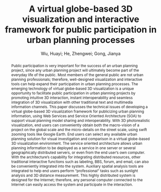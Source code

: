 ---
layout: technique
title: "A virtual globe-based 3D visualization and interactive framework for public participation in urban planning processes"
system_type: "True"
technique: "False"
design_study: "False"
evaluation: "False"
data: "False"
analysis: "False"
generation: "False"
curation_and_transformation: "False"
management: "False"
modeling: "False"
urban_analysis: "True"
visualization: "True"
sunlight_access: "True"
wind_ventilation: "False"
view_impact: "False"
energy: "False"
damage_and_disaster_management: "False"
climate: "False"
sound: "False"
property_cadastre: "False"
others: "False"
lookup: "True"
browse: "True"
locate: "False"
explore: "False"
identify: "False"
compare: "True"
summarize: "True"
distribution: "False"
trends: "False"
outliers: "False"
extremes: "False"
features: "True"
target_discovery: "False"
target_access: "True"
spatial_relation: "True"
buildings: "True"
streets: "False"
nature: "False"
uniform_discretization: "False"
structural_subdivision: "True"
univariate: "True"
multivariate: "False"
volumetric: "False"
temporal: "False"
sensing: "False"
statistical: "False"
simulation_based: "True"
learning_based: "False"
surveyed: "False"
site: "False"
block: "True"
multi_block: "True"
city: "True"
va_wo_model: "False"
post_model: "True"
model_integrated: "False"
assisted_models: "False"
overlay: "True"
embedded: "False"
linked: "False"
temporal_jx: "False"
spatial_jx: "False"
filter: "False"
aggregate: "False"
embed: "True"
glyphs: "False"
bar_charts: "False"
scatterplots: "False"
matrix: "False"
parallel_coordinates: "False"
map_2d: "False"
map_3d: "True"
walking: "False"
steering: "False"
selection_based: "True"
manipulation_based: "True"
distortion: "False"
ghosting: "False"
culling: "False"
birds_view: "False"
multi_view: "False"
assisted_steering: "False"
other: "False"
vr_cave: "False"
ar: "False"
desktop: "True"
mobile: "False"
case_study: "False"
user_study: "False"
statistical_evaluation: "False"
expert_interviews: "False"
key: "DXKPUIPZ"
item_type: "journalArticle"
publication_year: "2010"
author: "Wu, Huayi; He, Zhengwei; Gong, Jianya"
publication_title: "Computers, Environment and Urban Systems"
isbn: "nan"
issn: "01989715"
doi: "10.1016/j.compenvurbsys.2009.12.001"
url_paper: "https://linkinghub.elsevier.com/retrieve/pii/S0198971509000945"
abstract_note: "nan"
date_added: "2023-01-29 23:55:44"
date_modified: "2023-01-29 23:55:44"
access_date: "2023-01-29 23:55:44"
pages: "291-298"
num_pages: "nan"
issue: "4"
volume: "34.0"
number_of_volumes: "nan"
journal_abbreviation: "Computers, Environment and Urban Systems"
short_title: "nan"
series: "nan"
series_number: "nan"
series_text: "nan"
series_title: "nan"
publisher: "nan"
place: "nan"
language: "en"
rights: "nan"
type: "nan"
archive: "nan"
archive_location: "nan"
library_catalog: "DOI.org (Crossref)"
call_number: "nan"
extra: "nan"
notes: "nan"
link_attachments: "nan"
manual_tags: "nan"
automatic_tags: "nan"
editor: "nan"
series_editor: "nan"
translator: "nan"
contributor: "nan"
attorney_agent: "nan"
book_author: "nan"
cast_member: "nan"
commenter: "nan"
composer: "nan"
cosponsor: "nan"
counsel: "nan"
interviewer: "nan"
producer: "nan"
recipient: "nan"
reviewed_author: "nan"
scriptwriter: "nan"
words_by: "nan"
guest: "nan"
number: "nan"
edition: "nan"
running_time: "nan"
scale: "nan"
medium: "nan"
artwork_size: "nan"
filing_date: "nan"
application_number: "nan"
assignee: "nan"
issuing_authority: "nan"
country: "nan"
meeting_name: "nan"
conference_name: "nan"
court: "nan"
references: "nan"
reporter: "nan"
legal_status: "nan"
priority_numbers: "nan"
programming_language: "nan"
version: "nan"
system: "nan"
code: "nan"
code_number: "nan"
section: "nan"
session: "nan"
committee: "nan"
history: "nan"
legislative_body: "nan"
abstract: "Public participation is very important for the success of an urban planning project, since any urban planning project will ultimately become part of the everyday life of the public. Most members of the general public are not urban planning professionals; therefore, well-designed visualization and interactive tools can help expand their participation in urban planning processes. The emerging technology of virtual globe-based 3D visualization is a unique opportunity to facilitate public participation in urban planning projects by promoting intuitive 3D interaction, instant interoperability and seamless integration of 3D visualization with other traditional text and multimedia information channels. This paper discusses the technical issues of developing a virtual globe-based 3D visualization framework for publicizing urban planning information, using Web Services and Service Oriented Architecture (SOA) to support visual planning model sharing and interoperability. With 3D photorealistic visualization, end users can conveniently obtain both the macro-vision of a project on the global scale and the micro-details on the street scale, using swift zooming tools like Google Earth. End users can select any available urban planning solution for visual investigation and comparison in a virtual globe-based 3D visualization environment. The service oriented architecture allows urban planning information to be deployed as a service in one server or several geographically distributed servers, or even from the end user’s own computer. With the architecture’s capability for integrating distributed resources, other traditional interactive functions such as labeling, BBS, forum, and email, can also be conveniently integrated into the system. Auxiliary spatial analysis tools are integrated to help end users perform “professional” tasks such as sunlight analysis and 3D distance measurement. This highly distributed system is designed for the Internet; therefore, any personal computer connected to the Internet can easily access the system and participate in the interaction."
---